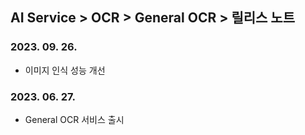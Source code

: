 ## AI Service > OCR > General OCR > 릴리스 노트

### 2023. 09. 26.
* 이미지 인식 성능 개선

### 2023. 06. 27.
* General OCR 서비스 출시
